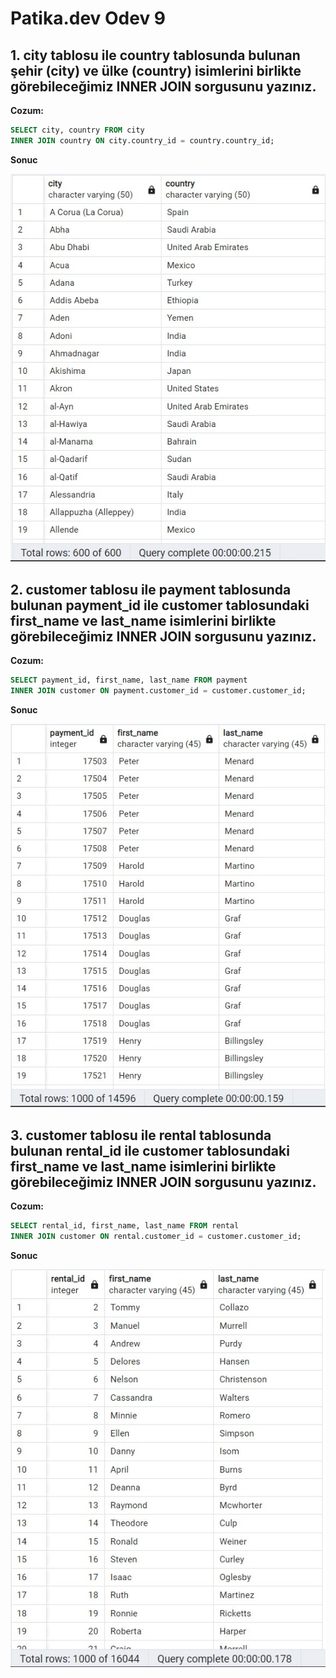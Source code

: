 # Patika.dev Odev 9

## 1. city tablosu ile country tablosunda bulunan şehir (city) ve ülke (country) isimlerini birlikte görebileceğimiz INNER JOIN sorgusunu yazınız.

**Cozum:**

```SQL
SELECT city, country FROM city
INNER JOIN country ON city.country_id = country.country_id;
```

**Sonuc**

![Sonuc](/images/SqlOdev9_1.jpg)


## 2. customer tablosu ile payment tablosunda bulunan payment_id ile customer tablosundaki first_name ve last_name isimlerini birlikte görebileceğimiz INNER JOIN sorgusunu yazınız.

**Cozum:**

```SQL
SELECT payment_id, first_name, last_name FROM payment
INNER JOIN customer ON payment.customer_id = customer.customer_id;
```

**Sonuc**

![Sonuc](/images/SqlOdev9_2.jpg)



## 3. customer tablosu ile rental tablosunda bulunan rental_id ile customer tablosundaki first_name ve last_name isimlerini birlikte görebileceğimiz INNER JOIN sorgusunu yazınız.

**Cozum:**

```SQL
SELECT rental_id, first_name, last_name FROM rental
INNER JOIN customer ON rental.customer_id = customer.customer_id;
```

**Sonuc**

![Sonuc](/images/SqlOdev9_3.jpg)



